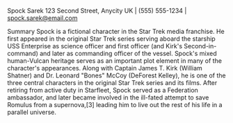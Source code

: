 Spock Sarek
123 Second Street, Anycity UK | (555) 555-1234 | spock.sarek@email.com

Summary
Spock is a fictional character in the Star Trek media franchise. He first appeared in the original Star Trek series serving aboard the starship USS Enterprise as science officer and first officer (and Kirk's Second-in-command) and later as commanding officer of the vessel. Spock's mixed human-Vulcan heritage serves as an important plot element in many of the character's appearances. Along with Captain James T. Kirk (William Shatner) and Dr. Leonard "Bones" McCoy (DeForest Kelley), he is one of the three central characters in the original Star Trek series and its films. After retiring from active duty in Starfleet, Spock served as a Federation ambassador, and later became involved in the ill-fated attempt to save Romulus from a supernova,[3] leading him to live out the rest of his life in a parallel universe.